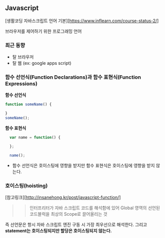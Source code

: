 ## Javascript

[생활코딩 자바스크립트 언어 기본][https://www.inflearn.com/course-status-2/]

브라우저를 제어하기 위한 프로그래밍 언어

### 최근 동향
- 탈 브라우저
- 탈 웹 (ex: google apps script)

### 함수 선언식(Function Declarations)과 함수 표현식(Function Expressions)
__함수 선언식__
```javascript
function someName() {

}
someName();
```

__함수 표현식__
```javascript
  var name = function() {

  };

  name();
```

- 함수 선언식은 호이스팅에 영향을 받지만 함수 표현식은 호이스팅에 영향을 받지 않는다.

### 호이스팅(hoisting)
[참고링크][http://insanehong.kr/post/javascript-function/]
>> 인터프리터가 자바 스크립트 코드를 해석함에 있어 Global 영역의 선언된 코드블럭을 최상의 Scope로 끌어올리는 것

즉 선언문은 항시 자바 스크립트 엔진 구동 시 가장 최우선으로 해석한다.
그리고 __statement는 호이스팅되지만 할당은 호이스팅되지 않는다.__
